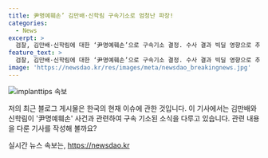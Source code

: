 ```yaml
---
title: 尹명예훼손’ 김만배·신학림 구속기소로 엄청난 파장!
categories:
  - News
excerpt: >
  검찰, 김만배·신학림에 대한 ‘尹명예훼손’으로 구속기소 결정. 수사 결과 빅딜 영향으로 추정.
feature_text: >
  검찰, 김만배·신학림에 대한 ‘尹명예훼손’으로 구속기소 결정. 수사 결과 빅딜 영향으로 추정.
image: 'https://newsdao.kr/res/images/meta/newsdao_breakingnews.jpg'
---
```


<p><img src="https://newsdao.kr/res/images/meta/newsdao_breakingnews.jpg" alt="implanttips 속보" /></p>

<p>저의 최근 블로그 게시물은 한국의 현재 이슈에 관한 것입니다. 이 기사에서는 김만배와 신학림이 '尹명예훼손' 사건과 관련하여 구속 기소된 소식을 다루고 있습니다. 관련 내용을 다룬 기사를 작성해 볼까요?</p>
실시간 뉴스 속보는, <a href="https://newsdao.kr" rel="dofollow">https://newsdao.kr</a>


